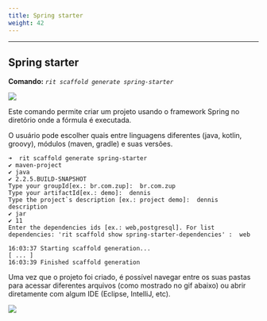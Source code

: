 ```yaml
---
title: Spring starter
weight: 42
---
```


---

## Spring starter

**Comando:** _`rit scaffold generate spring-starter`_

![](https://lh3.googleusercontent.com/IeLvW38X-qEOCUtocOyHmtmCMABBXOIat9GQ6d7lH4Y7nzIcabqrIC7hTd7GfSdQe_1xijuywhgsUAvNQl8RBqsyRrVmvhTn23IlwtxUNZWgypZqtJwOFqCYYDyfBSzOOYHTbE7Q)

Este comando permite criar um projeto usando o framework Spring no diretório onde a fórmula é executada. 

O usuário pode escolher quais entre linguagens diferentes \(java, kotlin, groovy\), módulos \(maven, gradle\) e suas versões.

```text
➜  rit scaffold generate spring-starter
✔ maven-project
✔ java
✔ 2.2.5.BUILD-SNAPSHOT
Type your groupId[ex.: br.com.zup]:  br.com.zup
Type your artifactId[ex.: demo]:  dennis
Type the project`s description [ex.: project demo]:  dennis description
✔ jar
✔ 11
Enter the dependencies ids [ex.: web,postgresql]. For list dependencies: 'rit scaffold show spring-starter-dependencies' :  web

16:03:37 Starting scaffold generation...
[ ... ] 
16:03:39 Finished scaffold generation
```

Uma vez que o projeto foi criado, é possível navegar entre os suas pastas para acessar diferentes arquivos \(como mostrado no gif abaixo\) ou abrir diretamente com algum IDE \(Eclipse, IntelliJ, etc\). 

![](https://lh5.googleusercontent.com/WZULiXqsu4Ba-GWpYilBrzNFGmDE7AfGfhi-ydhymu-hroJ8GZRcjax1qbJaA5RuwHyTb_PxW1Jx5-_1tnCLGUUo_HeT7EhsHXdGqgqyjOBYiTEuzp0h34XLoObnLwfUYnJjG6bV)
